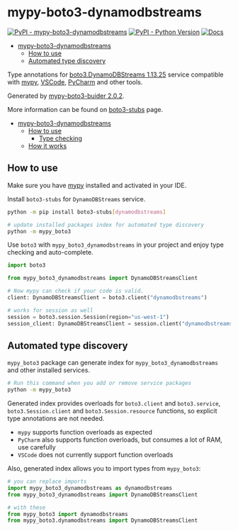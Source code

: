 # mypy-boto3-dynamodbstreams

[![PyPI - mypy-boto3-dynamodbstreams](https://img.shields.io/pypi/v/mypy-boto3-dynamodbstreams.svg?color=blue)](https://pypi.org/project/mypy-boto3-dynamodbstreams)
[![PyPI - Python Version](https://img.shields.io/pypi/pyversions/mypy-boto3-dynamodbstreams.svg?color=blue)](https://pypi.org/project/mypy-boto3-dynamodbstreams)
[![Docs](https://img.shields.io/readthedocs/mypy-boto3-builder.svg?color=blue)](https://mypy-boto3-builder.readthedocs.io/)

- [mypy-boto3-dynamodbstreams](#mypy-boto3-dynamodbstreams)
  - [How to use](#how-to-use)
  - [Automated type discovery](#automated-type-discovery)


Type annotations for
[boto3.DynamoDBStreams 1.13.25](https://boto3.amazonaws.com/v1/documentation/api/1.13.25/reference/services/dynamodbstreams.html#DynamoDBStreams) service
compatible with [mypy](https://github.com/python/mypy), [VSCode](https://code.visualstudio.com/),
[PyCharm](https://www.jetbrains.com/pycharm/) and other tools.

Generated by [mypy-boto3-buider 2.0.2](https://github.com/vemel/mypy_boto3_builder).

More information can be found on [boto3-stubs](https://pypi.org/project/boto3-stubs/) page.

- [mypy-boto3-dynamodbstreams](#mypy-boto3-dynamodbstreams)
  - [How to use](#how-to-use)
    - [Type checking](#type-checking)
  - [How it works](#how-it-works)

## How to use

Make sure you have [mypy](https://github.com/python/mypy) installed and activated in your IDE.

Install `boto3-stubs` for `DynamoDBStreams` service.

```bash
python -m pip install boto3-stubs[dynamodbstreams]

# update installed packages index for automated type discovery
python -m mypy_boto3
```

Use `boto3` with `mypy_boto3_dynamodbstreams` in your project and enjoy type checking and auto-complete.

```python
import boto3

from mypy_boto3_dynamodbstreams import DynamoDBStreamsClient

# Now mypy can check if your code is valid.
client: DynamoDBStreamsClient = boto3.client("dynamodbstreams")

# works for session as well
session = boto3.session.Session(region="us-west-1")
session_client: DynamoDBStreamsClient = session.client("dynamodbstreams")

```

## Automated type discovery

`mypy_boto3` package can generate index for `mypy_boto3_dynamodbstreams` and other installed services.

```bash
# Run this command when you add or remove service packages
python -m mypy_boto3
```

Generated index provides overloads for `boto3.client` and `boto3.service`,
`boto3.Session.client` and `boto3.Session.resource` functions,
so explicit type annotations are not needed.

- `mypy` supports function overloads as expected
- `PyCharm` also supports function overloads, but consumes a lot of RAM, use carefully
- `VSCode` does not currently support function overloads

Also, generated index allows you to import types from `mypy_boto3`:

```python
# you can replace imports
import mypy_boto3_dynamodbstreams as dynamodbstreams
from mypy_boto3_dynamodbstreams import DynamoDBStreamsClient

# with these
from mypy_boto3 import dynamodbstreams
from mypy_boto3.dynamodbstreams import DynamoDBStreamsClient
```